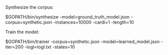 Synthesize the corpus:

  $GOPATH/bin/synthesize -model=ground_truth_model.json -corpus=synthetic.json -instances=10000 -cardi=1 -length=10

Train the model:

  $GOPATH/bin/trainer -corpus=synthetic.json -model=learned_model.json -iter=200 -logl=logl.txt -states=10